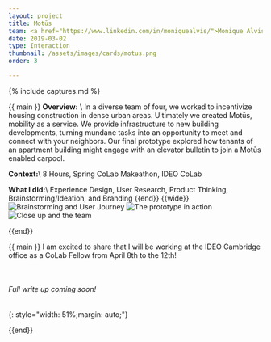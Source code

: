 ```yaml
---
layout: project
title: Motūs
team: <a href="https://www.linkedin.com/in/moniquealvis/">Monique Alvis</a>, <a href="https://www.linkedin.com/in/catalinaprada/">Catalina Prada</a>, and <a href="https://www.linkedin.com/in/alejandro-jimenez-a98a6210a/">Alejandro Jimenez</a>
date: 2019-03-02
type: Interaction
thumbnail: /assets/images/cards/motus.png
order: 3

---
```

{% include captures.md %}

{{ main }}
**Overview:** \\
In a diverse team of four, we worked to incentivize housing construction in dense urban areas. Ultimately we created Motūs, mobility as a service. We provide infrastructure to new building developments, turning mundane tasks into an opportunity to meet and connect with your neighbors. Our final prototype explored how tenants of an apartment building might engage with an elevator bulletin to join a Motūs enabled carpool.

**Context:**\\
 8 Hours, Spring CoLab Makeathon, IDEO CoLab

**What I did:**\\
 Experience Design, User Research, Product Thinking, Brainstorming/Ideation, and Branding
{{end}}
{{wide}}
![Brainstorming and User Journey](/assets/images/projects/motus/brainstorm.png)
![The prototype in action](/assets/images/projects/motus/card-tap.png)
![Close up and the team](/assets/images/projects/motus/close%20up%20+%20team.png)

{{end}}

{{ main }}
I am excited to share that I will be working at the IDEO Cambridge office as a CoLab Fellow from April 8th to the 12th!

<br/>

###### Full write up coming soon!
{: style="width: 51%;margin: auto;"}


{{end}}